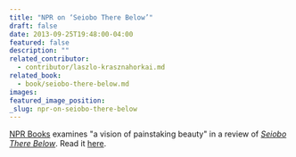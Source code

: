 ```yaml
---
title: "NPR on ‘Seiobo There Below’"
draft: false
date: 2013-09-25T19:48:00-04:00
featured: false
description: ""
related_contributor:
  - contributor/laszlo-krasznahorkai.md
related_book:
  - book/seiobo-there-below.md
images:
featured_image_position: 
_slug: npr-on-seiobo-there-below
---
```


[NPR Books](http://www.npr.org/2013/09/25/224456236/a-goddess-descends-to-art-in-seiobo-there-below?ft=1&f=) examines "a vision of painstaking beauty" in a review of [_Seiobo There Below_](http://ndbooks.com/book/seiobo-there-below). Read it [here](http://www.npr.org/2013/09/25/224456236/a-goddess-descends-to-art-in-seiobo-there-below?ft=1&f=). 

